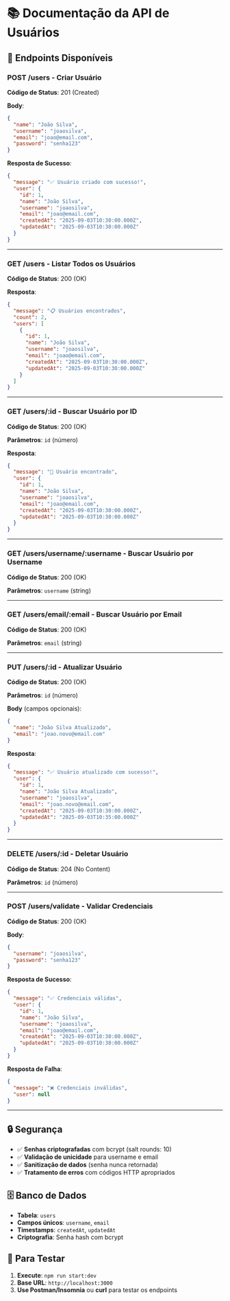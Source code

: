 # 📚 Documentação da API de Usuários

## 🚀 Endpoints Disponíveis

### **POST /users** - Criar Usuário

**Código de Status**: 201 (Created)

**Body**:

```json
{
  "name": "João Silva",
  "username": "joaosilva",
  "email": "joao@email.com",
  "password": "senha123"
}
```

**Resposta de Sucesso**:

```json
{
  "message": "✅ Usuário criado com sucesso!",
  "user": {
    "id": 1,
    "name": "João Silva",
    "username": "joaosilva",
    "email": "joao@email.com",
    "createdAt": "2025-09-03T10:30:00.000Z",
    "updatedAt": "2025-09-03T10:30:00.000Z"
  }
}
```

---

### **GET /users** - Listar Todos os Usuários

**Código de Status**: 200 (OK)

**Resposta**:

```json
{
  "message": "📋 Usuários encontrados",
  "count": 2,
  "users": [
    {
      "id": 1,
      "name": "João Silva",
      "username": "joaosilva",
      "email": "joao@email.com",
      "createdAt": "2025-09-03T10:30:00.000Z",
      "updatedAt": "2025-09-03T10:30:00.000Z"
    }
  ]
}
```

---

### **GET /users/:id** - Buscar Usuário por ID

**Código de Status**: 200 (OK)

**Parâmetros**: `id` (número)

**Resposta**:

```json
{
  "message": "👤 Usuário encontrado",
  "user": {
    "id": 1,
    "name": "João Silva",
    "username": "joaosilva",
    "email": "joao@email.com",
    "createdAt": "2025-09-03T10:30:00.000Z",
    "updatedAt": "2025-09-03T10:30:00.000Z"
  }
}
```

---

### **GET /users/username/:username** - Buscar Usuário por Username

**Código de Status**: 200 (OK)

**Parâmetros**: `username` (string)

---

### **GET /users/email/:email** - Buscar Usuário por Email

**Código de Status**: 200 (OK)

**Parâmetros**: `email` (string)

---

### **PUT /users/:id** - Atualizar Usuário

**Código de Status**: 200 (OK)

**Parâmetros**: `id` (número)

**Body** (campos opcionais):

```json
{
  "name": "João Silva Atualizado",
  "email": "joao.novo@email.com"
}
```

**Resposta**:

```json
{
  "message": "✅ Usuário atualizado com sucesso!",
  "user": {
    "id": 1,
    "name": "João Silva Atualizado",
    "username": "joaosilva",
    "email": "joao.novo@email.com",
    "createdAt": "2025-09-03T10:30:00.000Z",
    "updatedAt": "2025-09-03T10:35:00.000Z"
  }
}
```

---

### **DELETE /users/:id** - Deletar Usuário

**Código de Status**: 204 (No Content)

**Parâmetros**: `id` (número)

---

### **POST /users/validate** - Validar Credenciais

**Código de Status**: 200 (OK)

**Body**:

```json
{
  "username": "joaosilva",
  "password": "senha123"
}
```

**Resposta de Sucesso**:

```json
{
  "message": "✅ Credenciais válidas",
  "user": {
    "id": 1,
    "name": "João Silva",
    "username": "joaosilva",
    "email": "joao@email.com",
    "createdAt": "2025-09-03T10:30:00.000Z",
    "updatedAt": "2025-09-03T10:30:00.000Z"
  }
}
```

**Resposta de Falha**:

```json
{
  "message": "❌ Credenciais inválidas",
  "user": null
}
```

---

## 🔒 **Segurança**

- ✅ **Senhas criptografadas** com bcrypt (salt rounds: 10)
- ✅ **Validação de unicidade** para username e email
- ✅ **Sanitização de dados** (senha nunca retornada)
- ✅ **Tratamento de erros** com códigos HTTP apropriados

## 🗄️ **Banco de Dados**

- **Tabela**: `users`
- **Campos únicos**: `username`, `email`
- **Timestamps**: `createdAt`, `updatedAt`
- **Criptografia**: Senha hash com bcrypt

## 🧪 **Para Testar**

1. **Execute**: `npm run start:dev`
2. **Base URL**: `http://localhost:3000`
3. **Use Postman/Insomnia** ou **curl** para testar os endpoints
